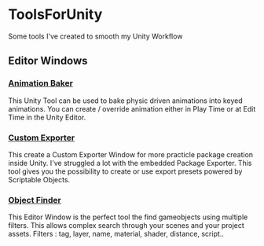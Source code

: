 # ToolsForUnity
Some tools I've created to smooth my Unity Workflow

## Editor Windows

### [Animation Baker](EditorWindows/AnimationBaker)
This Unity Tool can be used to bake physic driven animations into keyed animations. You can create / override animation either in Play Time or at Edit Time in the Unity Editor.

### [Custom Exporter](EditorWindows/CustomExporter)
This create a Custom Exporter Window for more practicle package creation inside Unity. I've struggled a lot with the embedded Package Exporter. This tool gives you the possibility to create or use export presets powered by Scriptable Objects.

### [Object Finder](EditorWindows/ObjectFinder)
This Editor Window is the perfect tool the find gameobjects using multiple filters. This allows complex search through your scenes and your project assets. Filters : tag, layer, name, material, shader, distance, script..


